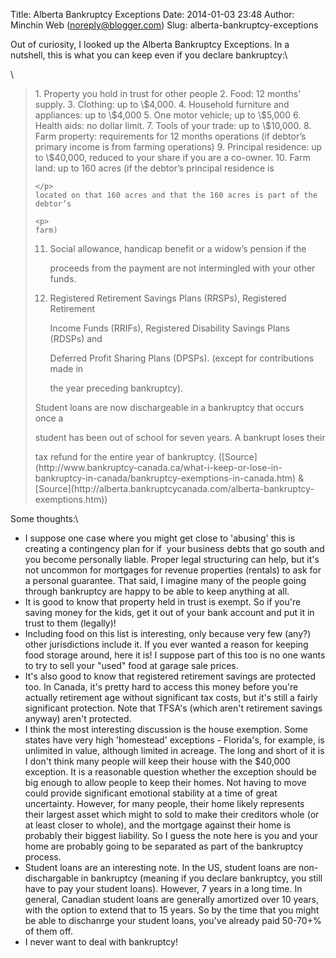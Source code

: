 Title: Alberta Bankruptcy Exceptions
Date: 2014-01-03 23:48
Author: Minchin Web (noreply@blogger.com)
Slug: alberta-bankruptcy-exceptions

Out of curiosity, I looked up the Alberta Bankruptcy Exceptions. In a
nutshell, this is what you can keep even if you declare bankruptcy:\

\

> </p>
> 1.  Property you hold in trust for other people
> 2.  Food: 12 months’ supply.
> 3.  Clothing: up to \$4,000.
> 4.  Household furniture and appliances: up to \$4,000
> 5.  One motor vehicle; up to \$5,000
> 6.  Health aids: no dollar limit.
> 7.  Tools of your trade: up to \$10,000.
> 8.  Farm property: requirements for 12 months operations (if debtor’s
>     primary income is from farming operations)
> 9.  Principal residence: up to \$40,000, reduced to your share if you
>     are a co-owner.
> 10. Farm land: up to 160 acres (if the debtor’s principal residence is
>
>     </p>
>     located on that 160 acres and that the 160 acres is part of the
>     debtor’s
>
>     <p>
>     farm)
>
> 11. Social allowance, handicap benefit or a widow’s pension if the
>     </p>
>     <p>
>     proceeds from the payment are not intermingled with your other
>     funds.
> 12. Registered Retirement Savings Plans (RRSPs), Registered Retirement
>
>     </p>
>     Income Funds (RRIFs), Registered Disability Savings Plans (RDSPs)
>     and
>
>     Deferred Profit Sharing Plans (DPSPs). (except for contributions
>     made in
>
>     <p>
>     the year preceding bankruptcy).
>
> </p>
> Student loans are now dischargeable in a bankruptcy that occurs once a
>
> student has been out of school for seven years. A bankrupt loses their
>
> <p>
> tax refund for the entire year of bankruptcy.
> ([Source](http://www.bankruptcy-canada.ca/what-i-keep-or-lose-in-bankruptcy-in-canada/bankruptcy-exemptions-in-canada.htm)
> &
> [Source](http://alberta.bankruptcycanada.com/alberta-bankruptcy-exemptions.htm))

</p>
Some thoughts:\

-   I suppose one case where you might get close to 'abusing' this is
    creating a contingency plan for if  your business debts that go
    south and you become personally liable. Proper legal structuring can
    help, but it's not uncommon for mortgages for revenue properties
    (rentals) to ask for a personal guarantee. That said, I imagine many
    of the people going through bankruptcy are happy to be able to keep
    anything at all.
-   It is good to know that property held in trust is exempt. So if
    you're saving money for the kids, get it out of your bank account
    and put it in trust to them (legally)!
-   Including food on this list is interesting, only because very few
    (any?) other jurisdictions include it. If you ever wanted a reason
    for keeping food storage around, here it is! I suppose part of this
    too is no one wants to try to sell your "used" food at garage sale
    prices.
-   It's also good to know that registered retirement savings are
    protected too. In Canada, it's pretty hard to access this money
    before you're actually retirement age without significant tax costs,
    but it's still a fairly significant protection. Note that TFSA's
    (which aren't retirement savings anyway) aren't protected.
-   I think the most interesting discussion is the house exemption. Some
    states have very high 'homestead' exceptions - Florida's, for
    example, is unlimited in value, although limited in acreage. The
    long and short of it is I don't think many people will keep their
    house with the \$40,000 exception. It is a reasonable question
    whether the exception should be big enough to allow people to keep
    their homes. Not having to move could provide significant emotional
    stability at a time of great uncertainty. However, for many people,
    their home likely represents their largest asset which might to sold
    to make their creditors whole (or at least closer to whole), and the
    mortgage against their home is probably their biggest liability. So
    I guess the note here is you and your home are probably going to be
    separated as part of the bankruptcy process.
-   Student loans are an interesting note. In the US, student loans are
    non-dischargable in bankruptcy (meaning if you declare bankruptcy,
    you still have to pay your student loans). However, 7 years in a
    long time. In general, Canadian student loans are generally
    amortized over 10 years, with the option to extend that to 15 years.
    So by the time that you might be able to dischanrge your student
    loans, you've already paid 50-70+% of them off.
-   I never want to deal with bankruptcy!

</p>

